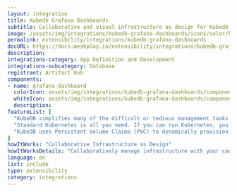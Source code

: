 ```yaml
---
layout: integration
title: Kubedb Grafana Dashboards
subtitle: Collaborative and visual infrastructure as design for Kubedb Grafana Dashboards
image: /assets/img/integrations/kubedb-grafana-dashboards/icons/color/kubedb-grafana-dashboards-color.svg
permalink: extensibility/integrations/kubedb-grafana-dashboards
docURL: https://docs.meshplay.io/extensibility/integrations/kubedb-grafana-dashboards
description: 
integrations-category: App Definition and Development
integrations-subcategory: Database
registrant: Artifact Hub
components: 
- name: grafana-dashboard
  colorIcon: assets/img/integrations/kubedb-grafana-dashboards/components/grafana-dashboard/icons/color/grafana-dashboard-color.svg
  whiteIcon: assets/img/integrations/kubedb-grafana-dashboards/components/grafana-dashboard/icons/white/grafana-dashboard-white.svg
  description: 
featureList: [
  "KubeDB simplifies many of the difficult or tedious management tasks of running a production grade databases on private and public clouds. Maintain one stack for all your stateless and stateful applications and simplify the operational complexity.",
  "Standard Kubernetes is all you need. If you can run Kubernetes, you can provision and manage databases using KubeDB. Use standard Kubernetes CLI and API to provision and manage databases.",
  "KubeDB uses Persistent Volume Claims (PVC) to dynamically provision disks for database instances. Using appropriately defined StorageClasses, KubeDB provisioned database instances are designed to scale from small development workloads up to performance-intensive workloads on private and public cloud environments."
]
howItWorks: "Collaborative Infrastructure as Design"
howItWorksDetails: "Collaboratively manage infrastructure with your coworkers synchronously sharing the same designs."
language: en
list: include
type: extensibility
category: integrations
---
```

